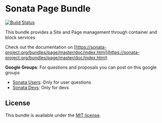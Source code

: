 Sonata Page Bundle
====================

[![Build Status](https://secure.travis-ci.org/sonata-project/SonataPageBundle.png)](https://secure.travis-ci.org/#!/sonata-project/SonataPageBundle)

This bundle provides a Site and Page management through container and block services

Check out the documentation on [https://sonata-project.org/bundles/page/master/doc/index.html](https://sonata-project.org/bundles/page/master/doc/index.html)

**Google Groups**: For questions and proposals you can post on this google groups

* [Sonata Users](https://groups.google.com/group/sonata-users): Only for user questions
* [Sonata Devs](https://groups.google.com/group/sonata-devs): Only for devs

License
-------

This bundle is available under the [MIT license](Resources/meta/LICENSE).
